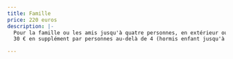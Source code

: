 ```yaml
---
title: Famille
price: 220 euros
description: |-
  Pour la famille ou les amis jusqu'à quatre personnes, en extérieur ou en studio,
  30 € en supplément par personnes au-delà de 4 (hormis enfant jusqu'à 2 ans

---
```

